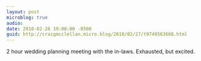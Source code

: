 ```yaml
---
layout: post
microblog: true
audio: 
date: 2010-02-26 19:00:00 -0500
guid: http://craigmcclellan.micro.blog/2010/02/27/t9749563668.html
---
```

2 hour wedding planning meeting with the in-laws. Exhausted, but excited.
